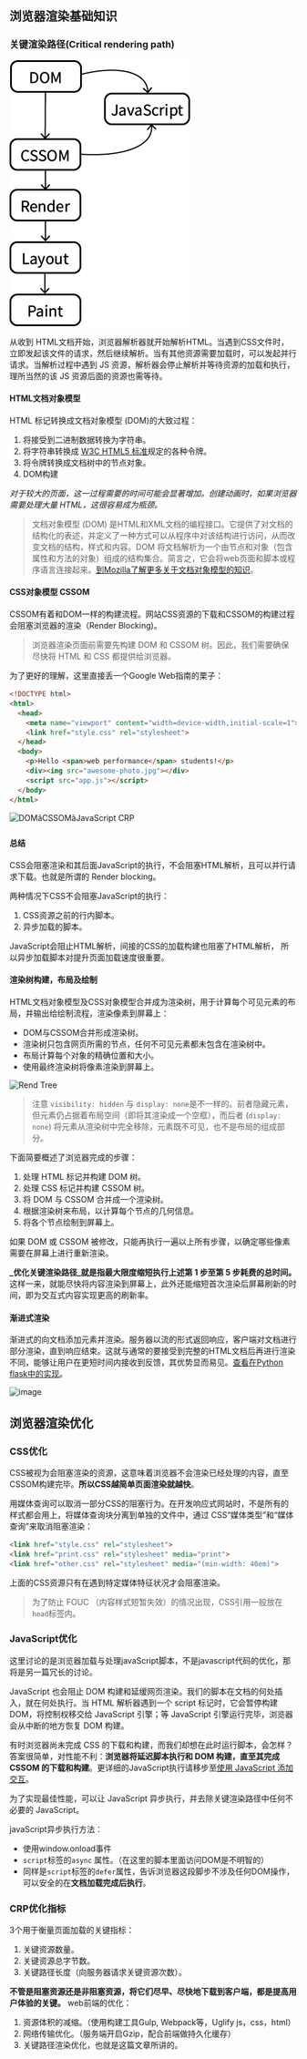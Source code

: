 ## 浏览器渲染基础知识

### 关键渲染路径(Critical rendering path)

![Critical Rendering Path](https://raw.githubusercontent.com/suxin1/blog/master/assets/front_end/crp.png)

从收到 HTML文档开始，浏览器解析器就开始解析HTML。当遇到CSS文件时，立即发起该文件的请求，然后继续解析。当有其他资源需要加载时，可以发起并行请求。当解析过程中遇到 JS 资源，解析器会停止解析并等待资源的加载和执行，理所当然的该 JS 资源后面的资源也需等待。



#### HTML文档对象模型

HTML 标记转换成文档对象模型 (DOM)的大致过程：

1. 将接受到二进制数据转换为字符串。
2. 将字符串转换成 [W3C HTML5 标准](http://www.w3.org/TR/html5/)规定的各种令牌。
3. 将令牌转换成文档树中的节点对象。
4. DOM构建

*对于较大的页面，这一过程需要的时间可能会显著增加。创建动画时，如果浏览器需要处理大量 HTML，这很容易成为瓶颈。*

> 文档对象模型 (DOM) 是HTML和XML文档的编程接口。它提供了对文档的结构化的表述，并定义了一种方式可以从程序中对该结构进行访问，从而改变文档的结构，样式和内容。DOM 将文档解析为一个由节点和对象（包含属性和方法的对象）组成的结构集合。简言之，它会将web页面和脚本或程序语言连接起来。[到Mozilla了解更多关于文档对象模型的知识](https://developer.mozilla.org/zh-CN/docs/Web/API/Document_Object_Model/Introduction#DOM_and_JavaScript)。
>
>

#### CSS对象模型 CSSOM

CSSOM有着和DOM一样的构建流程。网站CSS资源的下载和CSSOM的构建过程会阻塞浏览器的渲染（Render Blocking)。

> 浏览器渲染页面前需要先构建 DOM 和 CSSOM 树。因此，我们需要确保尽快将 HTML 和 CSS 都提供给浏览器。



为了更好的理解，这里直接丢一个Google Web指南的栗子：

```html
<!DOCTYPE html>
<html>
  <head>
    <meta name="viewport" content="width=device-width,initial-scale=1">
    <link href="style.css" rel="stylesheet">
  </head>
  <body>
    <p>Hello <span>web performance</span> students!</p>
    <div><img src="awesome-photo.jpg"></div>
    <script src="app.js"></script>
  </body>
</html>
```

![DOMãCSSOMãJavaScript CRP](https://developers.google.com/web/fundamentals/performance/critical-rendering-path/images/analysis-dom-css-js.png)



#### 总结

CSS会阻塞渲染和其后面JavaScript的执行，不会阻塞HTML解析，且可以并行请求下载。也就是所谓的 Render blocking。

两种情况下CSS不会阻塞JavaScript的执行：

1. CSS资源之前的行内脚本。
2. 异步加载的脚本。

JavaScript会阻止HTML解析，间接的CSS的加载构建也阻塞了HTML解析， 所以异步加载脚本对提升页面加载速度很重要。



#### 渲染树构建，布局及绘制

HTML文档对象模型及CSS对象模型合并成为渲染树，用于计算每个可见元素的布局，并输出给绘制流程，渲染像素到屏幕上：

* DOM与CSSOM合并形成渲染树。
* 渲染树只包含网页所需的节点，任何不可见元素都未包含在渲染树中。
* 布局计算每个对象的精确位置和大小。
* 使用最终渲染树将像素渲染到屏幕上。

![Rend Tree](https://developers.google.com/web/fundamentals/performance/critical-rendering-path/images/render-tree-construction.png)

> 注意 `visibility: hidden` 与 `display: none`是不一样的。前者隐藏元素，但元素仍占据着布局空间（即将其渲染成一个空框），而后者 (`display: none`) 将元素从渲染树中完全移除，元素既不可见，也不是布局的组成部分。

下面简要概述了浏览器完成的步骤：

1. 处理 HTML 标记并构建 DOM 树。
2. 处理 CSS 标记并构建 CSSOM 树。
3. 将 DOM 与 CSSOM 合并成一个渲染树。
4. 根据渲染树来布局，以计算每个节点的几何信息。
5. 将各个节点绘制到屏幕上。

如果 DOM 或 CSSOM 被修改，只能再执行一遍以上所有步骤，以确定哪些像素需要在屏幕上进行重新渲染。

**_优化关键渲染路径_就是指最大限度缩短执行上述第 1 步至第 5 步耗费的总时间。** 这样一来，就能尽快将内容渲染到屏幕上，此外还能缩短首次渲染后屏幕刷新的时间，即为交互式内容实现更高的刷新率。



#### 渐进式渲染

渐进式的向文档添加元素并渲染。服务器以流的形式返回响应，客户端对文档进行部分渲染，直到响应结束。这就与通常的要接受到完整的HTML文档后再进行渲染不同，能够让用户在更短时间内接收到反馈，其优势显而易见。[查看在Python flask中的实现](http://flask.pocoo.org/docs/1.0/patterns/streaming/#streaming-from-templates)。

![image](https://developers.google.com/web/fundamentals/performance/critical-rendering-path/images/progressive-rendering.png)



## 浏览器渲染优化

### CSS优化

CSS被视为会阻塞渲染的资源，这意味着浏览器不会渲染已经处理的内容，直至CSSOM构建完毕。**所以CSS越简单页面渲染就越快**。

用媒体查询可以取消一部分CSS的阻塞行为。在开发响应式网站时，不是所有的样式都会用上，将媒体查询块分离到单独的文件中，通过 CSS“媒体类型”和“媒体查询”来取消阻塞渲染：

```html
<link href="style.css" rel="stylesheet">
<link href="print.css" rel="stylesheet" media="print">
<link href="other.css" rel="stylesheet" media="(min-width: 40em)">
```

上面的CSS资源只有在遇到特定媒体特征状况才会阻塞渲染。

> 为了防止 FOUC （内容样式短暂失效）的情况出现，CSS引用一般放在`head`标签内。



### JavaScript优化

这里讨论的是浏览器加载与处理javaScript脚本，不是javascript代码的优化，那将是另一篇冗长的讨论。

JavaScript 也会阻止 DOM 构建和延缓网页渲染。我们的脚本在文档的何处插入，就在何处执行。当 HTML 解析器遇到一个 script 标记时，它会暂停构建 DOM，将控制权移交给 JavaScript 引擎；等 JavaScript 引擎运行完毕，浏览器会从中断的地方恢复 DOM 构建。 

有时浏览器尚未完成 CSS 的下载和构建，而我们却想在此时运行脚本，会怎样？答案很简单，对性能不利：**浏览器将延迟脚本执行和 DOM 构建，直至其完成 CSSOM 的下载和构建**。更详细的JavaScript执行请移步至[使用 JavaScript 添加交互](https://developers.google.com/web/fundamentals/performance/critical-rendering-path/adding-interactivity-with-javascript#parser-blocking-vs-asynchronous-javascript)。

为了实现最佳性能，可以让 JavaScript 异步执行，并去除关键渲染路径中任何不必要的 JavaScript。

javaScript异步执行方法：

* 使用window.onload事件
* `script`标签的`async` 属性。（在这里的脚本里面访问DOM是不明智的）
* 同样是`script`标签的`defer`属性，告诉浏览器这段脚步不涉及任何DOM操作，可以安全的在**文档加载完成后执行**。

### CRP优化指标

3个用于衡量页面加载的关键指标：

1. 关键资源数量。
2. 关键资源总字节数。
3. 关键路径长度（向服务器请求关键资源次数）。



**不管是阻塞资源还是非阻塞资源，将它们尽早、尽快地下载到客户端，都是提高用户体验的关键。**
web前端的优化：
1. 资源体积的减缩。（使用构建工具Gulp, Webpack等，Uglify js，css，html）
2. 网络传输优化。（服务端开启Gzip，配合前端做持久化缓存）
3. 关键路径渲染优化，也就是这篇文章所讲的。




